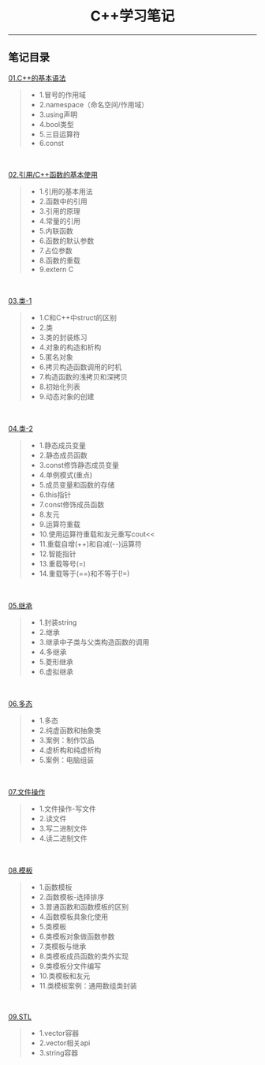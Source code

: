 <h1 align="center">C++学习笔记</h1>
<hr>

## 笔记目录

[01.C++的基本语法](./01-study/main.cpp)
> * 1.冒号的作用域
> * 2.namespace（命名空间/作用域）
> * 3.using声明
> * 4.bool类型
> * 5.三目运算符
> * 6.const

<br>

[02.引用/C++函数的基本使用](./02-study/main.cpp)
> * 1.引用的基本用法
> * 2.函数中的引用
> * 3.引用的原理
> * 4.常量的引用
> * 5.内联函数
> * 6.函数的默认参数
> * 7.占位参数
> * 8.函数的重载
> * 9.extern C
<br>

[03.类-1](./03-study/main.cpp)
> * 1.C和C++中struct的区别
> * 2.类
> * 3.类的封装练习
> * 4.对象的构造和析构
> * 5.匿名对象
> * 6.拷贝构造函数调用的时机
> * 7.构造函数的浅拷贝和深拷贝
> * 8.初始化列表
> * 9.动态对象的创建

<br>

[04.类-2](./04-study/main.cpp)
> * 1.静态成员变量
> * 2.静态成员函数
> * 3.const修饰静态成员变量
> * 4.单例模式(重点)
> * 5.成员变量和函数的存储
> * 6.this指针
> * 7.const修饰成员函数
> * 8.友元
> * 9.运算符重载
> * 10.使用运算符重载和友元重写cout<<
> * 11.重载自增(++)和自减(--)运算符
> * 12.智能指针
> * 13.重载等号(=)
> * 14.重载等于(==)和不等于(!=)

<br>

[05.继承](./05-study/main.cpp)
> * 1.封装string
> * 2.继承
> * 3.继承中子类与父类构造函数的调用
> * 4.多继承
> * 5.菱形继承
> * 6.虚拟继承

<br>

[06.多态](./06-study/main.cpp)
> * 1.多态
> * 2.纯虚函数和抽象类
> * 3.案例：制作饮品
> * 4.虚析构和纯虚析构
> * 5.案例：电脑组装

<br>

[07.文件操作](./07-study/main.cpp)
> * 1.文件操作-写文件
> * 2.读文件
> * 3.写二进制文件
> * 4.读二进制文件

<br>

[08.模板](./08-study/main.cpp)
> * 1.函数模板
> * 2.函数模板-选择排序
> * 3.普通函数和函数模板的区别
> * 4.函数模板具象化使用
> * 5.类模板
> * 6.类模板对象做函数参数
> * 7.类模板与继承
> * 8.类模板成员函数的类外实现
> * 9.类模板分文件编写
> * 10.类模板和友元
> * 11.类模板案例：通用数组类封装

<br>

[09.STL](./09-study/main.cpp)
> * 1.vector容器
> * 2.vector相关api
> * 3.string容器

